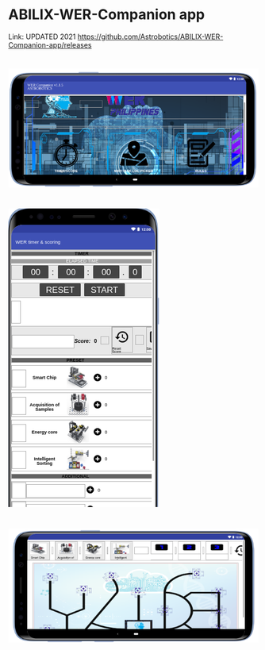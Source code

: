 # ABILIX-WER-Companion app

Link: UPDATED 2021
https://github.com/Astrobotics/ABILIX-WER-Companion-app/releases

#
![1](https://github.com/Astrobotics/ABILIX-WER/blob/master/2.png)


#
![1](https://github.com/Astrobotics/ABILIX-WER/blob/master/3.png)



#
![1](https://github.com/Astrobotics/ABILIX-WER/blob/master/1.png)
